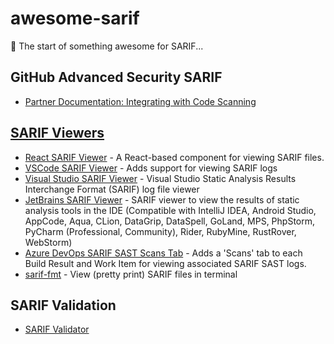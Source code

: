# awesome-sarif
🚧 The start of something awesome for SARIF... 


## GitHub Advanced Security SARIF
- [Partner Documentation: Integrating with Code Scanning](https://partner.github.com/integration-resources/2021/03/09/pattern-integrating-with-code-scanning.html)

## [SARIF Viewers](https://sarifweb.azurewebsites.net/#Viewers)
- [React SARIF Viewer](https://microsoft.github.io/sarif-web-component/) - A React-based component for viewing SARIF files.
- [VSCode SARIF Viewer](https://marketplace.visualstudio.com/items?itemName=MS-SarifVSCode.sarif-viewer) - Adds support for viewing SARIF logs
- [Visual Studio SARIF Viewer](https://marketplace.visualstudio.com/items?itemName=WDGIS.MicrosoftSarifViewer2022) - Visual Studio Static Analysis Results Interchange Format (SARIF) log file viewer
- [JetBrains SARIF Viewer](https://plugins.jetbrains.com/plugin/23159-sarif-viewer) - SARIF viewer to view the results of static analysis tools in the IDE (Compatible with IntelliJ IDEA, Android Studio, AppCode, Aqua, CLion, DataGrip, DataSpell, GoLand, MPS, PhpStorm, PyCharm (Professional, Community), Rider, RubyMine, RustRover, WebStorm)
- [Azure DevOps SARIF SAST Scans Tab](https://marketplace.visualstudio.com/items?itemName=sariftools.scans) - Adds a 'Scans' tab to each Build Result and Work Item for viewing associated SARIF SAST logs.
- [sarif-fmt](https://lib.rs/crates/sarif-fmt) - View (pretty print) SARIF files in terminal

## SARIF Validation
- [SARIF Validator](https://sarifweb.azurewebsites.net/Validation) 
